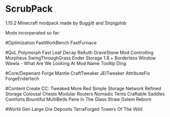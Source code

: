 # ScrubPack
1.15.2 Minecraft modpack made by Buggitt and Sirpigplob

Mods incorperated so far:

#Optimization
FastWorkBench
FastFurnace


#QoL
Polymorph
Fast Leaf Decay
ReAuth
GraveStone Mod
Controlling
Morpheus
SwingThroughGrass
Ender Storage 1.8.+
Borderless Window
Wawla - What Are We Looking At
Mod Name Tooltip
Ding


#Core/Depenant
Forge
Mantle
CraftTweaker
JEITweaker
AttributeFix
ForgeEndertech


#Content
Create
CC: Tweaked
More Red
Simple Storage Network
Refined Storage
Colossal Chests
Modular Routers
Nomadic Tents
Craftable Saddles
Comforts
Bountiful
MultiBeds
Pane In The Glass
Straw Golem Reborn


#World Gen
Large Ore Deposits
TerraForged
Towers Of The Wild
